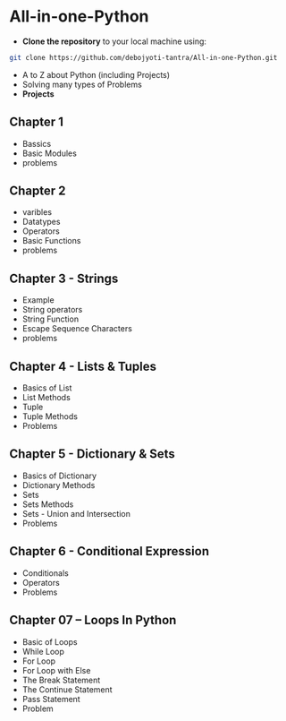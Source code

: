 # All-in-one-Python
- **Clone the repository** to your local machine using:
```sh
git clone https://github.com/debojyoti-tantra/All-in-one-Python.git
```
- A to Z about Python (including Projects)
- Solving many types of Problems
- <b>Projects</b>
## Chapter 1
- Bassics
- Basic Modules
- problems
## Chapter 2
- varibles
- Datatypes
- Operators
- Basic Functions
- problems
## Chapter 3 - Strings
- Example
- String operators
- String Function
- Escape Sequence Characters
- problems
## Chapter 4 - Lists & Tuples
- Basics of List
- List Methods
- Tuple
- Tuple Methods
- Problems
## Chapter 5 - Dictionary & Sets
- Basics of Dictionary
- Dictionary Methods
- Sets
- Sets Methods
- Sets - Union and Intersection
- Problems
## Chapter 6 - Conditional Expression
- Conditionals
- Operators
- Problems
## Chapter 07 – Loops In Python
- Basic of Loops
- While Loop
- For Loop
- For Loop with Else
- The Break Statement
- The Continue Statement
- Pass Statement
- Problem
